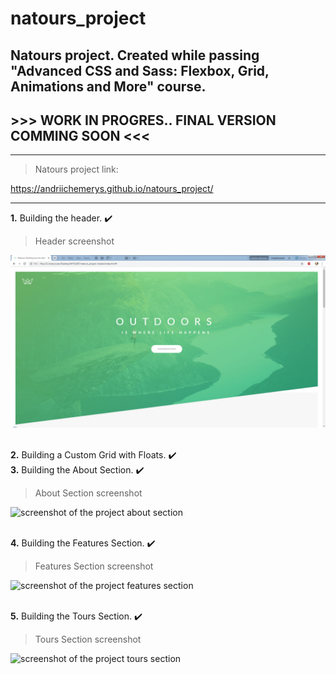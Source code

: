 # natours_project
## Natours project. Created while passing "Advanced CSS and Sass: Flexbox, Grid, Animations and More" course.

## >>> WORK IN PROGRES.. FINAL VERSION COMMING SOON <<<

- - -

> Natours project link:

https://andriichemerys.github.io/natours_project/

- - -

**1.** Building the header. :heavy_check_mark:   

> Header screenshot

![screenshot of the project header](https://github.com/AndriiChemerys/natours_project/blob/master/img/img_final_scrn/img-1.jpg)    <br/><br/>

**2.** Building a Custom Grid with Floats. :heavy_check_mark:   
**3.** Building the About Section. :heavy_check_mark:   

> About Section screenshot

![screenshot of the project about section](natours_project/img/img_final_scrn/img-2.jpg)    <br/><br/>

**4.** Building the Features Section. :heavy_check_mark:  

> Features Section screenshot

![screenshot of the project features section](natours_project/img/img_final_scrn/img-3.jpg)    <br/><br/>

**5.** Building the Tours Section. :heavy_check_mark:  

> Tours Section screenshot

![screenshot of the project tours section](natours_project/img/img_final_scrn/img-4.jpg)    <br/><br/>

